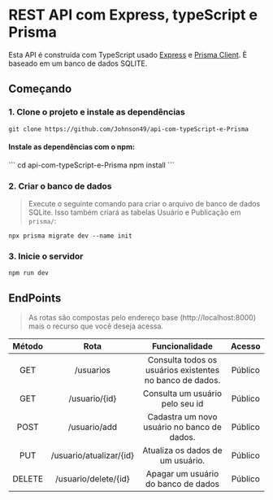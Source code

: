 # REST API com Express, typeScript e Prisma

Esta API é construída com TypeScript usado [Express](https://expressjs.com/) e [Prisma Client](https://www.prisma.io/docs/concepts/components/prisma-client). È baseado em um banco de dados SQLITE.

## Começando

### 1. Clone o projeto e instale as dependências

`git clone https://github.com/Johnson49/api-com-typeScript-e-Prisma`

<h4> Instale as dependências com o npm:</h4>
```
cd api-com-typeScript-e-Prisma
npm install
```

### 2. Criar o banco de dados

> Execute o seguinte comando para criar o arquivo de banco de dados SQLite. Isso também criará as tabelas Usuário e Publicação em `prisma/`:

`npx prisma migrate dev --name init`

### 3. Inicie o servidor 
`npm run dev`

## EndPoints

> As rotas são compostas pelo endereço base (http://localhost:8000) mais o recurso que você deseja acessa.

|Método|Rota| Funcionalidade| Acesso |
|:-------:|:-----:|:------:|:------:|
|GET | /usuarios | Consulta todos os usuários existentes no banco de dados.| Público |
|GET |  /usuario/{id} | Consulta um usuário pelo seu id| Público |
|POST | /usuario/add | Cadastra um novo usuário no banco de dados. | Público |
| PUT | /usuario/atualizar/{id} | Atualiza os dados de um usuário.| Público |
| DELETE | /usuario/delete/{id} |  Apagar um usuário do banco de dados| Público |




